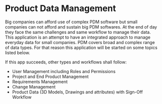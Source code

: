 # Product Data Management

Big companies can afford use of complex PDM software but small companies can not afford and sustain big PDM softwares. At the end of day they face the same challenges and same workflow to manage their data.
This application is an attempt to have an integrated approach to manage everyday data for small companies.
PDM covers broad and complex range of data types. For that reason this application will be started on some topics listed below.

If this app succeeds, other types and workflows shall follow:

- User Management including Roles and Permissions
- Project and End Product Management
- Requirements Management
- Change Management
- Product Data (3D Models, Drawings and attributes) with Sign-Off Workflow